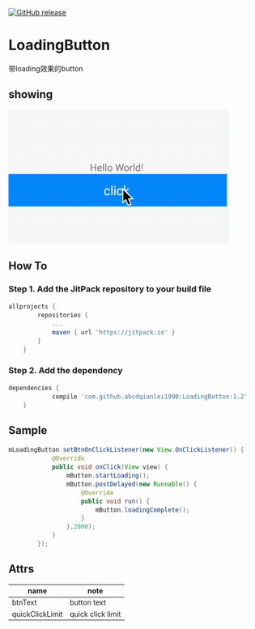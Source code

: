 [![GitHub release](https://img.shields.io/github/release/abcdqianlei1990/LoadingButton.svg)](https://github.com/abcdqianlei1990/LoadingButton/releases)
# LoadingButton
带loading效果的button

## showing
![image](https://raw.githubusercontent.com/abcdqianlei1990/LoadingButton/master/raw/loadintButton.gif)


## How To
### Step 1. Add the JitPack repository to your build file
```groovy
allprojects {
		repositories {
			...
			maven { url 'https://jitpack.io' }
		}
	}
```
### Step 2. Add the dependency
```groovy
dependencies {
	        compile 'com.github.abcdqianlei1990:LoadingButton:1.2'
	}
```

## Sample
```java
mLoadingButton.setBtnOnClickListener(new View.OnClickListener() {
            @Override
            public void onClick(View view) {
                mButton.startLoading();
                mButton.postDelayed(new Runnable() {
                    @Override
                    public void run() {
                        mButton.loadingComplete();
                    }
                },2000);
            }
        });
```
## Attrs
|name | note |
|----|------ |
|btnText | button text|
|quickClickLimit | quick click limit|
